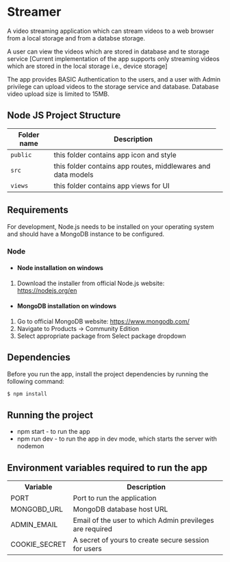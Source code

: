 # Streamer

A video streaming application which can stream videos to a web browser from a local storage and from a databse storage.

A user can view the videos which are stored in database and te storage service [Current implementation of the app supports only streaming videos which are stored in the local storage i.e., device storage]

The app provides BASIC Authentication to the users, and a user with Admin privilege can upload videos to the storage service and database. Database video upload size is limited to 15MB.

## Node JS Project Structure
<table>
    <thead>
        <tr>
            <th>Folder name</th>
            <th>Description</th>
        </tr>
    </thead>
    <tbody>
        <tr>
            <td><code>public</code></td>
            <td>this folder contains app icon and style<td>
        </tr>
        <tr>
            <td><code>src</code></td>
            <td>this folder contains app routes, middlewares and data models<td>
        </tr>
        <tr>
            <td><code>views</code></td>
            <td>this folder contains app views for UI<td>
        </tr>
    </tbody>
</table>

## Requirements
For development, Node.js needs to be installed on your operating system and should have a MongoDB instance to be configured.

### Node
- #### Node installation on windows
1. Download the installer from official Node.js website: https://nodejs.org/en

- #### MongoDB installation on windows
1. Go to official MongoDB website: https://www.mongodb.com/
2. Navigate to Products -> Community Edition
3. Select appropriate package from Select package dropdown

## Dependencies
Before you run the app, install the project dependencies by running the following command:
```bash
$ npm install
```

## Running the project
- npm start - to run the app
- npm run dev - to run the app in dev mode, which starts the server with nodemon

## Environment variables required to run the app

<table>
    <tr>
        <th>Variable</th>
        <th>Description</th>
    </tr>
    <tr>
        <td>PORT</td>
        <td>Port to run the application</td>
    </tr>
    <tr>
        <td>MONGOBD_URL</td>
        <td>MongoDB database host URL</td>
    </tr>
    <tr>
        <td>ADMIN_EMAIL</td>
        <td>Email of the user to which Admin previleges are required</td>
    </tr>
    <tr>
        <td>COOKIE_SECRET</td>
        <td>A secret of yours to create secure session for users</td>
    </tr>
</table>
